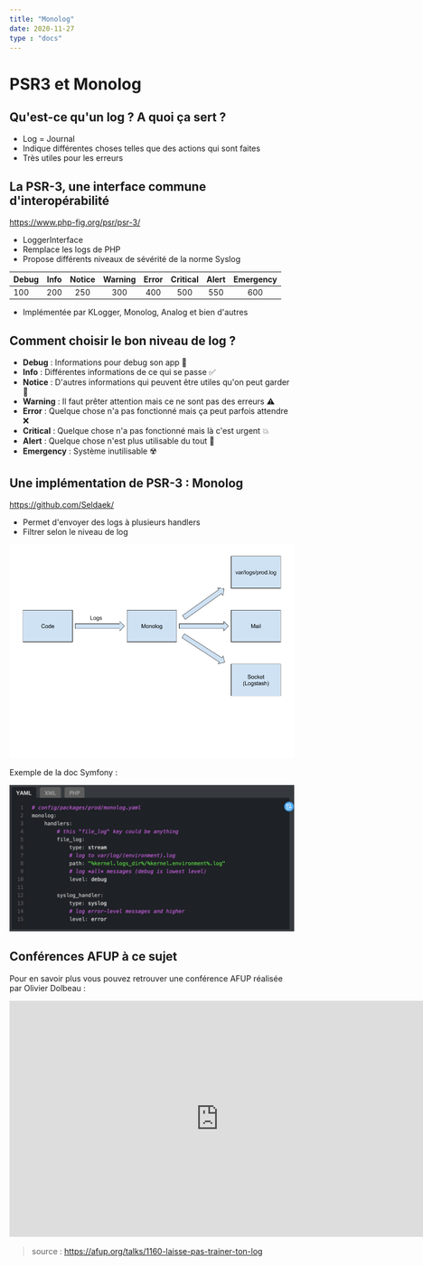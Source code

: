 ```yaml
---
title: "Monolog"
date: 2020-11-27
type : "docs"
---
```


# PSR3 et Monolog

## Qu'est-ce qu'un log ? A quoi ça sert ?

- Log = Journal
- Indique différentes choses telles que des actions qui sont faites
- Très utiles pour les erreurs

## La PSR-3, une interface commune d'interopérabilité

https://www.php-fig.org/psr/psr-3/

- LoggerInterface
- Remplace les logs de PHP
- Propose différents niveaux de sévérité de la norme Syslog

| Debug | Info | Notice | Warning | Error | Critical | Alert | Emergency|
|---|:---:| :---:| :---:| :---:| :---:| :---:| :---:| 
| 100 | 200 | 250 | 300 | 400 | 500 | 550 | 600 |

- Implémentée par KLogger, Monolog, Analog et bien d'autres

## Comment choisir le bon niveau de log ?

- **Debug** : Informations pour debug son app 🐛
- **Info** : Différentes informations de ce qui se passe ✅
- **Notice** : D'autres informations qui peuvent être utiles qu'on peut garder 📖
- **Warning** : Il faut prêter attention mais ce ne sont pas des erreurs ⚠️
- **Error** : Quelque chose n'a pas fonctionné mais ça peut parfois attendre ❌
- **Critical** : Quelque chose n'a pas fonctionné mais là c'est urgent 💥
- **Alert** : Quelque chose n'est plus utilisable du tout 🚨
- **Emergency** : Système inutilisable ☢️

## Une implémentation de PSR-3 : Monolog

https://github.com/Seldaek/

- Permet d'envoyer des logs à plusieurs handlers
- Filtrer selon le niveau de log

![40% center](Monolog.png)

Exemple de la doc Symfony :

![40% center](Monolog-ex.png)


## Conférences AFUP à ce sujet 

Pour en savoir plus vous pouvez retrouver une conférence AFUP réalisée par Olivier Dolbeau :

<iframe width="739" height="418" src="https://www.youtube.com/embed/1r1SOeaDqH4" frameborder="0" allow="accelerometer; autoplay; clipboard-write; encrypted-media; gyroscope; picture-in-picture" allowfullscreen></iframe>

> source : https://afup.org/talks/1160-laisse-pas-trainer-ton-log
